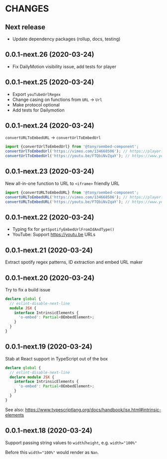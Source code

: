 # CHANGES

## Next release

- Update dependency packages (rollup, docs, testing)

## 0.0.1-next.26 (2020-03-24)

- Fix DailyMotion visibility issue, add tests for player

## 0.0.1-next.25 (2020-03-24)

- Export `youTubeUrlRegex`
- Change casing on functions from `URL` -> `Url`
- Make protocol optional
- Add tests for Dailymotion

## 0.0.1-next.24 (2020-03-24)

`convertURLToEmbedURL` -> `convertUrlToEmbedUrl`

```typescript
import {convertUrlToEmbedUrl} from '@tony/oembed-component';
convertUrlToEmbedUrl('https://vimeo.com/134668506'); // https://player.vimeo.com/video/134668506
convertUrlToEmbedUrl('https://youtu.be/FTQbiNvZqaY'); // https://www.youtube.com/embed/FTQbiNvZqaY
```

## 0.0.1-next.23 (2020-03-24)

New all-in-one function to URL to `<iframe>` friendly URL

```typescript
import {convertURLToEmbedURL} from '@tony/oembed-component';
convertURLToEmbedURL('https://vimeo.com/134668506'); // https://player.vimeo.com/video/134668506
convertURLToEmbedURL('https://youtu.be/FTQbiNvZqaY'); // https://www.youtube.com/embed/FTQbiNvZqaY
```

## 0.0.1-next.22 (2020-03-24)

- Typing fix for `getSpotifyEmbedUrlFromIdAndType()`
- YouTube: Support https://youtu.be URLs

## 0.0.1-next.21 (2020-03-24)

Extract spotify regex patterns, ID extraction and embed URL maker

## 0.0.1-next.20 (2020-03-24)

Try to fix a build issue

```typescript
declare global {
  // eslint-disable-next-line
  module JSX {
    interface IntrinsicElements {
      'o-embed': Partial<OEmbedElement>;
    }
  }
}
```

## 0.0.1-next.19 (2020-03-24)

Stab at React support in TypeScript out of the box

```typescript
declare global {
  // eslint-disable-next-line
  declare module JSX {
    interface IntrinsicElements {
      'o-embed': Partial<OEmbedElement>;
    }
  }
}
```

See also: https://www.typescriptlang.org/docs/handbook/jsx.html#intrinsic-elements

## 0.0.1-next.18 (2020-03-24)

Support passing string values to `width`/`height`, e.g. `width="100%"`

Before this `width="100%"` would render as `Nan`.
